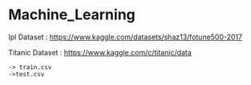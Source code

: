 
# Machine_Learning


Ipl Dataset : https://www.kaggle.com/datasets/shaz13/fotune500-2017


Titanic Dataset : https://www.kaggle.com/c/titanic/data

    -> train.csv
    ->test.csv
    


